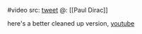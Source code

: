 #video 
src: [tweet](https://twitter.com/XinYaanZyoy/status/1364021511787577348)
@: [[Paul Dirac]] 

here's a better cleaned up version, [youtube](https://www.youtube.com/playlist?list=PLUBhT_8HAoRkaSjn0o3xQ12jPiNPWBoOl)


